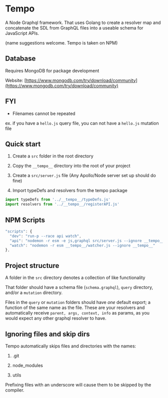 # Tempo

A Node Graphql framework. That uses Golang to create a resolver map and concatenate the SDL from GraphQL files into a useable schema for JavaScript APIs.

(name suggestions welcome. Tempo is taken on NPM)

## Database

Requires MongoDB for package development

Website: [https://www.mongodb.com/try/download/community](https://www.mongodb.com/try/download/community)

## FYI

- Filenames cannot be repeated

ex. if you have a `hello.js` query file, you can not have a `hello.js` mutation file

## Quick start

1. Create a `src` folder in the root directory

1. Copy the `__tempo__` directory into the root of your project

1. Create a `src/server.js` file (Any Apollo/Node server set up should do fine)

1. Import typeDefs and resolvers from the tempo package

```js
import typeDefs from '../__tempo__/typeDefs.js'
import resolvers from '../__tempo__/registerAPI.js'
```

## NPM Scripts

```js
"scripts": {
  "dev": "run-p --race api watch",
  "api": "nodemon -r esm -e js,graphql src/server.js --ignore __tempo__",
  "watch": "nodemon -r esm __tempo__/watcher.js --ignore __tempo__"
},
```

## Project structure

A folder in the `src` directory denotes a collection of like functionality

That folder should have a schema file (`schema.graphql`), `query` directory, and/or a `mutation` directory.

Files in the `query` or `mutation` folders should have _one_ default export; a function of the same name as the file. These are your resolvers and automatically receive `parent, args, context, info` as params, as you would expect any other graphql resolver to have.

## Ignoring files and skip dirs

Tempo automatically skips files and directories with the names:

1. .git

1. node_modules

1. utils

Prefixing files with an underscore will cause them to be skipped by the compiler.
